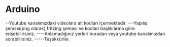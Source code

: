 # Arduino
--Youtube kanalımızdaki videolara ait kodları içermektedir. 
---Yapılış şeması(png olarak),fritzing şeması ve kodları başlıklarına göre erişebilirisiniz.
----Anlamadığınız yerleri buradan veya youtube kanalımızdan sorabilirsiniz.
-----Teşekkürler.
